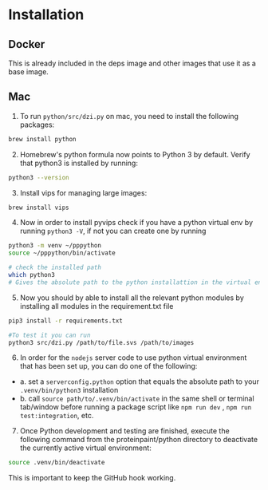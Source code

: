 # Installation

## Docker

This is already included in the deps image and other images that use it as a base image.

## Mac

1. To run `python/src/dzi.py` on mac, you need to install the following packages:

```sh
brew install python
```

2. Homebrew's python formula now points to Python 3 by default. Verify that python3 is installed by running:

```sh
python3 --version
```

3. Install vips for managing large images:

```sh
brew install vips
```

4. Now in order to install pyvips check if you have a python virtual env
   by running `python3 -V`, if not you can create one by running

```sh
python3 -m venv ~/pppython
source ~/pppython/bin/activate

# check the installed path
which python3
# Gives the absolute path to the python installattion in the virtual environment
```

5. Now you should by able to install all the relevant python modules by installing all modules in the requirement.txt file

```sh
pip3 install -r requirements.txt

#To test it you can run
python3 src/dzi.py /path/to/file.svs /path/to/images
```

6. In order for the `nodejs` server code to use python virtual environment
   that has been set up, you can do one of the following:

- a. set a `serverconfig.python` option that equals the absolute path to your `.venv/bin/python3` installation
- b. call `source path/to/.venv/bin/activate` in the same shell or terminal tab/window before running a package script
  like `npm run dev` , `npm run test:integration`, etc.

7. Once Python development and testing are finished, execute the following command from the proteinpaint/python directory to deactivate the currently active virtual environment:

```sh
source .venv/bin/deactivate
```

This is important to keep the GitHub hook working.
